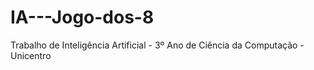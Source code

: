 # IA---Jogo-dos-8
Trabalho de Inteligência Artificial - 3º Ano de Ciência da Computação - Unicentro
